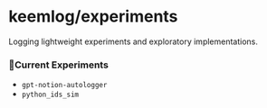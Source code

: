 # keemlog/experiments
Logging lightweight experiments and exploratory implementations.


### 📁Current Experiments

- `gpt-notion-autologger` 
- `python_ids_sim`
